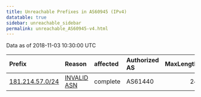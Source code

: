 ```yaml
---
title: Unreachable Prefixes in AS60945 (IPv4)
datatable: true
sidebar: unreachable_sidebar
permalink: unreachable_AS60945-v4.html
---
```


Data as of 2018-11-03 10:30:00 UTC


<div class="datatable-begin"></div>

| Prefix                                                   | Reason                                                                                                 | affected   | Authorized AS   |   MaxLength | Anchor                                         |   unreachable /24s |
|:---------------------------------------------------------|:-------------------------------------------------------------------------------------------------------|:-----------|:----------------|------------:|:-----------------------------------------------|-------------------:|
| [181.214.57.0/24](https://stat.ripe.net/181.214.57.0/24) | [INVALID ASN](https://rpki-validator.ripe.net/announcement-preview?asn=AS60945&prefix=181.214.57.0/24) | complete   | AS61440         |          24 | [LACNIC](unreachable_LACNIC_RPKI_Root-v4.html) |                  1 |

<div class="datatable-end"></div>
